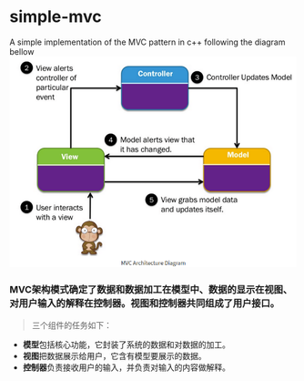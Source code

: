 # simple-mvc
A simple implementation of the MVC pattern in c++ following the diagram bellow
![MVC pattern diagram](image/mvc.bmp)
### MVC架构模式确定了数据和数据加工在模型中、数据的显示在视图、对用户输入的解释在控制器。视图和控制器共同组成了用户接口。
>三个组件的任务如下：
+ **模型**包括核心功能，它封装了系统的数据和对数据的加工。
+ **视图**把数据展示给用户，它含有模型要展示的数据。
+ **控制器**负责接收用户的输入，并负责对输入的内容做解释。



